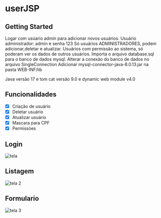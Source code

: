 # userJSP

## Getting Started

Logar com usúario admin para adicionar novos usuários. 
Usuário administrador: admin e senha 123
Só usuários  ADMINISTRADORES, podem adicionar,deletar e atualizar.
Usuários com permissão ao sistema, só poderam ver os dados de outros usuários.
Importa o arquivo database.sql para o banco de dados mysql.
Alterar a conexão do banco de dados no arquivo SingleConnection
Adicionar mysql-connector-java-8.0.13.jar na pasta WEB-INF/lib

Java versão 17 e tom cat versão 9.0 e dynamic web module v4.0



## Funcionalidades
* [x] Criação de usuário
* [x] Deletar usuário
* [x] Atualizar usuário
* [x] Mascara para CPF
* [x] Permissões

## Login
![tela](https://github.com/Matheuscp1/userJsp/assets/57846548/8b4c0b4f-6da1-4c40-aca8-b84150d4fdd0)

## Listagem
![tela 2](https://github.com/Matheuscp1/userJsp/assets/57846548/03113573-16a3-403a-a06d-0ccd2cf2b456)

## Formulario  
![tela 3](https://github.com/Matheuscp1/userJsp/assets/57846548/c0b8eaef-ddb3-44f4-a87f-a3ff050ba5a5)

